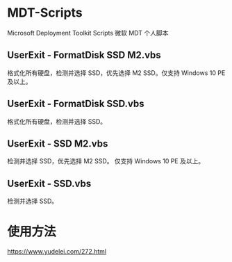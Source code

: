 # MDT-Scripts
Microsoft Deployment Toolkit Scripts
微软 MDT 个人脚本

## UserExit - FormatDisk SSD M2.vbs
格式化所有硬盘，检测并选择 SSD，优先选择 M2 SSD。仅支持 Windows 10 PE 及以上。

## UserExit - FormatDisk SSD.vbs
格式化所有硬盘，检测并选择 SSD。

## UserExit - SSD M2.vbs
检测并选择 SSD，优先选择 M2 SSD。
仅支持 Windows 10 PE 及以上。

## UserExit - SSD.vbs
检测并选择 SSD。

# 使用方法
https://www.yudelei.com/272.html
